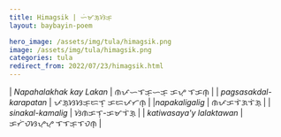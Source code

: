 ```yaml
---
title: Himagsik | ᜑᜒᜋᜄ᜔ᜐᜒᜃ᜔
layout: baybayin-poem

hero_image: /assets/img/tula/himagsik.png
image: /assets/img/tula/himagsik.png
categories: tula
redirect_from: 2022/07/23/himagsik.html
---
```


| *Napahalakhak kay Lakan* | ᜈᜉᜑᜎᜃ᜔ᜑᜃ᜔  ᜃᜌ᜔  ᜎᜃᜈ᜔ |
| *pagsasakdal-karapatan* | ᜉᜄ᜔ᜐᜐᜃ᜔ᜇᜎ᜔  ᜃᜇᜉᜆᜈ᜔ |
|*napakaligalig* | ᜈᜉᜃᜎᜒᜄᜎᜒᜄ᜔ |
| *sinakal-kamalig* | ᜐᜒᜈᜃᜎ᜔-ᜃᜋᜎᜒᜄ᜔ |
| *katiwasaya'y lalaktawan* | ᜃᜆᜒᜏᜐᜌ᜔ᜌ᜔  ᜎᜎᜃ᜔ᜎᜏᜈ᜔ |
